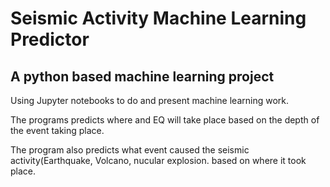 # Seismic Activity Machine Learning Predictor
## A python based machine learning project 

Using Jupyter notebooks to do and present machine learning work.

The programs predicts where and EQ will take place based on the depth of the event taking place.

The program also predicts what event caused the seismic activity(Earthquake, Volcano, nucular explosion. based on where it took place.
